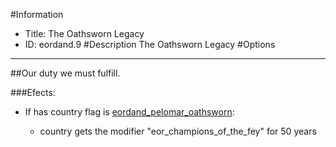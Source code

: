 #Information
 - Title: The Oathsworn Legacy
 - ID: eordand.9
#Description
The Oathsworn Legacy
#Options

___
##Our duty we must fulfill.

###Efects:<ul><li>If has country flag is [eordand_pelomar_oathsworn](../flags/eordand_pelomar_oathsworn.md):</li><ul><li>country gets the modifier "eor_champions_of_the_fey" for 50 years</li></ul></ul>
